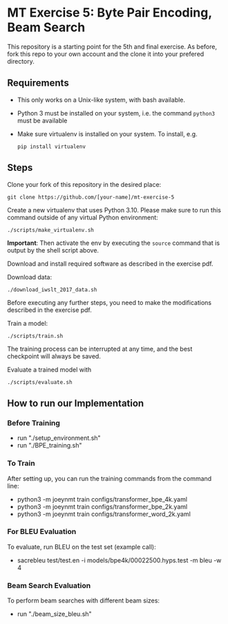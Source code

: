 # MT Exercise 5: Byte Pair Encoding, Beam Search
This repository is a starting point for the 5th and final exercise. As before, fork this repo to your own account and the clone it into your prefered directory.

## Requirements

- This only works on a Unix-like system, with bash available.
- Python 3 must be installed on your system, i.e. the command `python3` must be available
- Make sure virtualenv is installed on your system. To install, e.g.

    `pip install virtualenv`

## Steps

Clone your fork of this repository in the desired place:

    git clone https://github.com/[your-name]/mt-exercise-5

Create a new virtualenv that uses Python 3.10. Please make sure to run this command outside of any virtual Python environment:

    ./scripts/make_virtualenv.sh

**Important**: Then activate the env by executing the `source` command that is output by the shell script above.

Download and install required software as described in the exercise pdf.

Download data:

    ./download_iwslt_2017_data.sh
    
Before executing any further steps, you need to make the modifications described in the exercise pdf.

Train a model:

    ./scripts/train.sh

The training process can be interrupted at any time, and the best checkpoint will always be saved.

Evaluate a trained model with

    ./scripts/evaluate.sh

## How to run our Implementation

### Before Training 
- run "./setup_environment.sh" 
- run "./BPE_training.sh"

### To Train
After setting up, you can run the training commands from the command line:
- python3 -m joeynmt train configs/transformer_bpe_4k.yaml
- python3 -m joeynmt train configs/transformer_bpe_2k.yaml
- python3 -m joeynmt train configs/transformer_word_2k.yaml

### For BLEU Evaluation
To evaluate, run BLEU on the test set (example call):
- sacrebleu test/test.en -i models/bpe4k/00022500.hyps.test -m bleu -w 4

### Beam Search Evaluation
To perform beam searches with different beam sizes: 
- run "./beam_size_bleu.sh"
